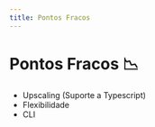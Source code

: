 ```yaml
---
title: Pontos Fracos
---
```


# Pontos Fracos :chart_with_downwards_trend:

- Upscaling (Suporte a Typescript)
- Flexibilidade
- CLI
